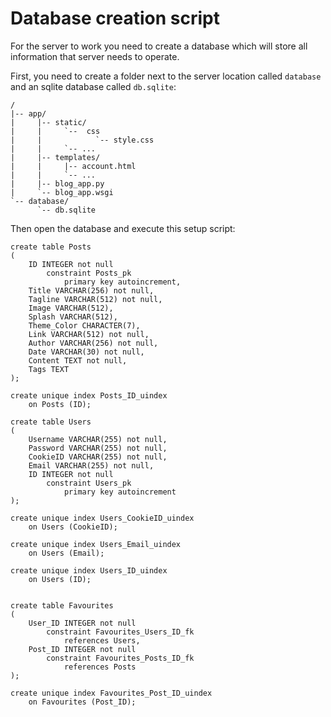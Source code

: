 # Database creation script

For the server to work you need to create a database 
which will store all information that server needs to operate.

First, you need to create a folder next to the server location 
called `database` and an sqlite database called `db.sqlite`:

````
/
|-- app/
|     |-- static/
|     |     `--  css
|     |            `-- style.css
|     |     `-- ...
|     |-- templates/
|     |     |-- account.html
|     |     `-- ...
|     |-- blog_app.py
|     `-- blog_app.wsgi
`-- database/
      `-- db.sqlite       
````

Then open the database and execute this setup script:

````
create table Posts
(
	ID INTEGER not null
		constraint Posts_pk
			primary key autoincrement,
	Title VARCHAR(256) not null,
	Tagline VARCHAR(512) not null,
	Image VARCHAR(512),
	Splash VARCHAR(512),
	Theme_Color CHARACTER(7),
	Link VARCHAR(512) not null,
	Author VARCHAR(256) not null,
	Date VARCHAR(30) not null,
	Content TEXT not null,
	Tags TEXT
);

create unique index Posts_ID_uindex
	on Posts (ID);

create table Users
(
	Username VARCHAR(255) not null,
	Password VARCHAR(255) not null,
	CookieID VARCHAR(255) not null,
	Email VARCHAR(255) not null,
	ID INTEGER not null
		constraint Users_pk
			primary key autoincrement
);

create unique index Users_CookieID_uindex
	on Users (CookieID);

create unique index Users_Email_uindex
	on Users (Email);

create unique index Users_ID_uindex
	on Users (ID);


create table Favourites
(
	User_ID INTEGER not null
		constraint Favourites_Users_ID_fk
			references Users,
	Post_ID INTEGER not null
		constraint Favourites_Posts_ID_fk
			references Posts
);

create unique index Favourites_Post_ID_uindex
	on Favourites (Post_ID);
````